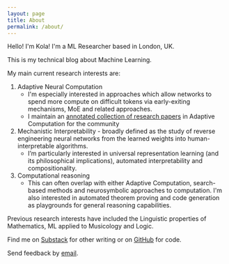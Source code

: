 ```yaml
---
layout: page
title: About
permalink: /about/
---
```


Hello! I'm Kola! I'm a ML Researcher based in London, UK.

<!-- I currently work at Unlikely AI, an AI
lab taking a novel approach to building safe, trustworthy and powerful
Artificial Intelligence. -->

This is my technical blog about Machine Learning.

My main current research interests are:

1. Adaptive Neural Computation
   - I'm especially interested in approaches which allow networks to spend more
     compute on difficult tokens via early-exiting mechanisms, MoE and related
     approaches.
   - I maintain an
     [annotated collection of research papers](https://github.com/koayon/awesome-adaptive-computation)
     in Adaptive Computation for the community
2. Mechanistic Interpretability - broadly defined as the study of reverse
   engineering neural networks from the learned weights into human-interpretable
   algorithms.
   - I’m particularly interested in universal representation learning (and its
     philosophical implications), automated interpretability and
     compositionality.
3. Computational reasoning
   - This can often overlap with either Adaptive Computation, search-based
     methods and neurosymbolic approaches to computation. I'm also interested in
     automated theorem proving and code generation as playgrounds for general
     reasoning capabilities.

Previous research interests have included the Linguistic properties of
Mathematics, ML applied to Musicology and Logic.

Find me on [Substack](https://lookingglassworld.substack.com/) for other writing
or on [GitHub](https://github.com/koayon) for code.

Send feedback by [email](mailto:koayon@gmail.com).
